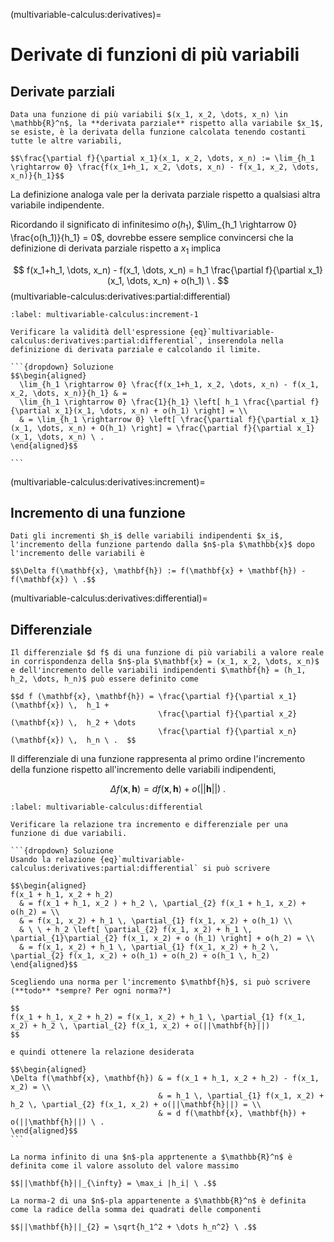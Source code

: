 (multivariable-calculus:derivatives)=
# Derivate di funzioni di più variabili
## Derivate parziali
```{prf:definition} Derivata parziale
Data una funzione di più variabili $(x_1, x_2, \dots, x_n) \in \mathbb{R}^n$, la **derivata parziale** rispetto alla variabile $x_1$, se esiste, è la derivata della funzione calcolata tenendo costanti tutte le altre variabili,

$$\frac{\partial f}{\partial x_1}(x_1, x_2, \dots, x_n) := \lim_{h_1 \rightarrow 0} \frac{f(x_1+h_1, x_2, \dots, x_n) - f(x_1, x_2, \dots, x_n)}{h_1}$$
```

La definizione analoga vale per la derivata parziale rispetto a qualsiasi altra variabile indipendente.

Ricordando il significato di infinitesimo $o(h_1)$, $\lim_{h_1 \rightarrow 0} \frac{o(h_1)}{h_1} = 0$, dovrebbe essere semplice convincersi che la definizione di derivata parziale rispetto a $x_1$ implica

$$
  f(x_1+h_1, \dots, x_n) - f(x_1, \dots, x_n) = h_1 \frac{\partial f}{\partial x_1}(x_1, \dots, x_n) + o(h_1) \ .
$$ (multivariable-calculus:derivatives:partial:differential)

````{prf:example} Verifica dell'incremento della funzione dovuto all'incremento di una variabile
:label: multivariable-calculus:increment-1

Verificare la validità dell'espressione {eq}`multivariable-calculus:derivatives:partial:differential`, inserendola nella definizione di derivata parziale e calcolando il limite.

```{dropdown} Soluzione
$$\begin{aligned}
  \lim_{h_1 \rightarrow 0} \frac{f(x_1+h_1, x_2, \dots, x_n) - f(x_1, x_2, \dots, x_n)}{h_1} & = 
  \lim_{h_1 \rightarrow 0} \frac{1}{h_1} \left[ h_1 \frac{\partial f}{\partial x_1}(x_1, \dots, x_n) + o(h_1) \right] = \\
  & = \lim_{h_1 \rightarrow 0} \left[ \frac{\partial f}{\partial x_1}(x_1, \dots, x_n) + O(h_1) \right] = \frac{\partial f}{\partial x_1}(x_1, \dots, x_n) \ .
\end{aligned}$$

```

````

(multivariable-calculus:derivatives:increment)=
## Incremento di una funzione
```{prf:definition} Incremento di una funzione
Dati gli incrementi $h_i$ delle variabili indipendenti $x_i$, l'incremento della funzione partendo dalla $n$-pla $\mathbb{x}$ dopo l'incremento delle variabili è

$$\Delta f(\mathbf{x}, \mathbf{h}) := f(\mathbf{x} + \mathbf{h}) - f(\mathbf{x}) \ .$$
```

(multivariable-calculus:derivatives:differential)=
## Differenziale
```{prf:definition} Differenziale
Il differenziale $d f$ di una funzione di più variabili a valore reale in corrispondenza della $n$-pla $\mathbf{x} = (x_1, x_2, \dots, x_n)$ e dell'incremento delle variabili indipendenti $\mathbf{h} = (h_1, h_2, \dots, h_n)$ può essere definito come

$$d f (\mathbf{x}, \mathbf{h}) = \frac{\partial f}{\partial x_1}(\mathbf{x}) \,  h_1 +   
                                 \frac{\partial f}{\partial x_2}(\mathbf{x}) \,  h_2 + \dots
                                 \frac{\partial f}{\partial x_n}(\mathbf{x}) \,  h_n \ .  $$
```

Il differenziale di una funzione rappresenta al primo ordine l'incremento della funzione rispetto all'incremento delle variabili indipendenti,

$$ \Delta f(\mathbf{x}, \mathbf{h}) = df(\mathbf{x}, \mathbf{h}) + o(||\mathbf{h}||)\ .$$

````{prf:example} Differenziale per una funzione di due variabili, $\ f(x_1, x_2) $
:label: multivariable-calculus:differential

Verificare la relazione tra incremento e differenziale per una funzione di due variabili.

```{dropdown} Soluzione
Usando la relazione {eq}`multivariable-calculus:derivatives:partial:differential` si può scrivere

$$\begin{aligned}
f(x_1 + h_1, x_2 + h_2)
  & = f(x_1 + h_1, x_2 ) + h_2 \, \partial_{2} f(x_1 + h_1, x_2) + o(h_2) = \\
  & = f(x_1, x_2) + h_1 \, \partial_{1} f(x_1, x_2) + o(h_1) \\
  & \ \ + h_2 \left[ \partial_{2} f(x_1, x_2) + h_1 \, \partial_{1}\partial_{2} f(x_1, x_2) + o (h_1) \right] + o(h_2) = \\
  & = f(x_1, x_2) + h_1 \, \partial_{1} f(x_1, x_2) + h_2 \, \partial_{2} f(x_1, x_2) + o(h_1) + o(h_2) + o(h_1 \, h_2) 
\end{aligned}$$

Scegliendo una norma per l'incremento $\mathbf{h}$, si può scrivere (**todo** *sempre? Per ogni norma?*)

$$
f(x_1 + h_1, x_2 + h_2) = f(x_1, x_2) + h_1 \, \partial_{1} f(x_1, x_2) + h_2 \, \partial_{2} f(x_1, x_2) + o(||\mathbf{h}||)
$$

e quindi ottenere la relazione desiderata

$$\begin{aligned}
\Delta f(\mathbf{x}, \mathbf{h}) & = f(x_1 + h_1, x_2 + h_2) - f(x_1, x_2) = \\
                                 & = h_1 \, \partial_{1} f(x_1, x_2) + h_2 \, \partial_{2} f(x_1, x_2) + o(||\mathbf{h}||) = \\
                                 & = d f(\mathbf{x}, \mathbf{h}) + o(||\mathbf{h}||) \ .
\end{aligned}$$
```
````

```{note} **Norma infinito**
La norma infinito di una $n$-pla apprtenente a $\mathbb{R}^n$ è definita come il valore assoluto del valore massimo

$$||\mathbf{h}||_{\infty} = \max_i |h_i| \ .$$
```
```{note} **Norma-2**
La norma-2 di una $n$-pla appartenente a $\mathbb{R}^n$ è definita come la radice della somma dei quadrati delle componenti

$$||\mathbf{h}||_{2} = \sqrt{h_1^2 + \dots h_n^2} \ .$$
```

